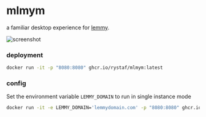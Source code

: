 # mlmym
a familiar desktop experience for [lemmy](https://join-lemmy.org).

![screenshot](https://raw.githubusercontent.com/rystaf/mlmym/main/screenshot.png?raw=true)

### deployment

```bash
docker run -it -p "8080:8080" ghcr.io/rystaf/mlmym:latest
```

### config
Set the environment variable `LEMMY_DOMAIN` to run in single instance mode
```bash
docker run -it -e LEMMY_DOMAIN='lemmydomain.com' -p "8080:8080" ghcr.io/rystaf/mlmym:latest
```
